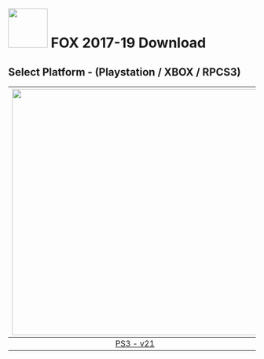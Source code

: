 # <img width="80" src="https://github.com/dylanhale/ScorebugMods/blob/main/assets/images/FOX.png"> FOX 2017-19 Download

## Select Platform - (Playstation / XBOX / RPCS3)

| <img width="500" src="https://github.com/dylanhale/ScorebugMods/blob/main/assets/images/Playstation.png"> | <img width="500" src="https://github.com/dylanhale/ScorebugMods/blob/main/assets/images/Xbox.png"> | <img width="500" src="https://github.com/dylanhale/ScorebugMods/blob/main/assets/images/RPCS3.png"> |
| :---:|:---:|:---:|
| [PS3 - v21]() |  [XBOX - Coming Soon] | [RPCS3 - v21](https://github.com/dylanhale/ScorebugMods/blob/main/Scorebugs/FOX%2017-19/RPCS3/index.md) |

